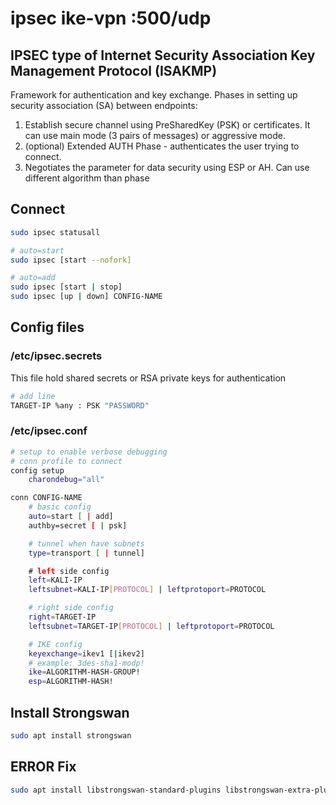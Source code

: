 # ipsec ike-vpn :500/udp

## IPSEC type of Internet Security Association Key Management Protocol (ISAKMP)

Framework for authentication and key exchange. Phases in setting up security association (SA) between endpoints:

1. Establish secure channel using PreSharedKey (PSK) or certificates. It can use main mode (3 pairs of messages) or aggressive mode.
2. (optional) Extended AUTH Phase - authenticates the user trying to connect.
3. Negotiates the parameter for data security using ESP or AH. Can use different algorithm than phase

## Connect

```bash
sudo ipsec statusall

# auto=start
sudo ipsec [start --nofork]

# auto=add
sudo ipsec [start | stop]
sudo ipsec [up | down] CONFIG-NAME
```

## Config files

### /etc/ipsec.secrets

This file hold shared secrets or RSA private keys for authentication

```bash
# add line
TARGET-IP %any : PSK "PASSWORD"
```

### /etc/ipsec.conf

```bash
# setup to enable verbose debugging
# conn profile to connect
config setup
    charondebug="all"

conn CONFIG-NAME
    # basic config
    auto=start [ | add]
    authby=secret [ | psk]

    # tunnel when have subnets
    type=transport [ | tunnel]

    # left side config
    left=KALI-IP
    leftsubnet=KALI-IP[PROTOCOL] | leftprotoport=PROTOCOL

    # right side config
    right=TARGET-IP
    leftsubnet=TARGET-IP[PROTOCOL] | leftprotoport=PROTOCOL

    # IKE config
    keyexchange=ikev1 [|ikev2]
    # example: 3des-sha1-modp!
    ike=ALGORITHM-HASH-GROUP!
    esp=ALGORITHM-HASH!
```

## Install Strongswan

```bash
sudo apt install strongswan
```

## ERROR Fix

```bash
sudo apt install libstrongswan-standard-plugins libstrongswan-extra-plugins
```

##

